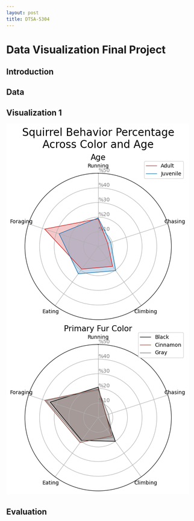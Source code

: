 ```yaml
---
layout: post
title: DTSA-5304
---
```


# Data Visualization Final Project

## Introduction

## Data

## Visualization 1

![Activity vs Age and Color Radar Plot](images/radar.png)

## Evaluation
